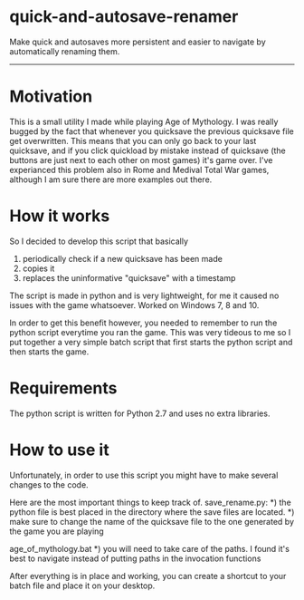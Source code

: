 # quick-and-autosave-renamer
Make quick and autosaves more persistent and easier to navigate by automatically renaming them.

-------------------------------

Motivation
=================

This is a small utility I made while playing Age of Mythology. 
I was really bugged by the fact that whenever you quicksave the previous quicksave file get overwritten.
This means that you can only go back to your last quicksave, and if you click quickload by mistake instead of quicksave (the buttons are just next to each other on most games) it's game over.
I've experianced this problem also in Rome and Medival Total War games, although I am sure there are more examples out there.

How it works
================

So I decided to develop this script that basically
1) periodically check if a new quicksave has been made
2) copies it 
3) replaces the uninformative "quicksave" with a timestamp

The script is made in python and is very lightweight, for me it caused no issues with the game whatsoever. Worked on Windows 7, 8 and 10.

In order to get this benefit however, you needed to remember to run the python script everytime you ran the game.
This was very tideous to me so I put together a very simple batch script that first starts the python script and then starts the game.

Requirements
==================

The python script is written for Python 2.7 and uses no extra libraries.

How to use it
===================

Unfortunately, in order to use this script you might have to make several changes to the code.

Here are the most important things to keep track of.
save_rename.py:
*) the python file is best placed in the directory where the save files are located.
*) make sure to change the name of the quicksave file to the one generated by the game you are playing

age_of_mythology.bat
*) you will need to take care of the paths. I found it's best to navigate instead of putting paths in the invocation functions

After everything is in place and working, you can create a shortcut to your batch file and place it on your desktop.
